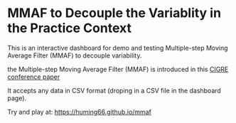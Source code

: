 # MMAF to Decouple the Variablity in the Practice Context

This is an interactive dashboard for demo and testing Multiple-step Moving Average Filter (MMAF) to decouple variability.

the Multiple-step Moving Average Filter (MMAF) is introduced in this <a href="https://cigreconference.ca/papers/2023/paper_660.pdf"> CIGRE conference paper</a>

It accepts any data in CSV format (droping in a CSV file in the dashboard page). 

Try and play at: https://huming66.github.io/mmaf
